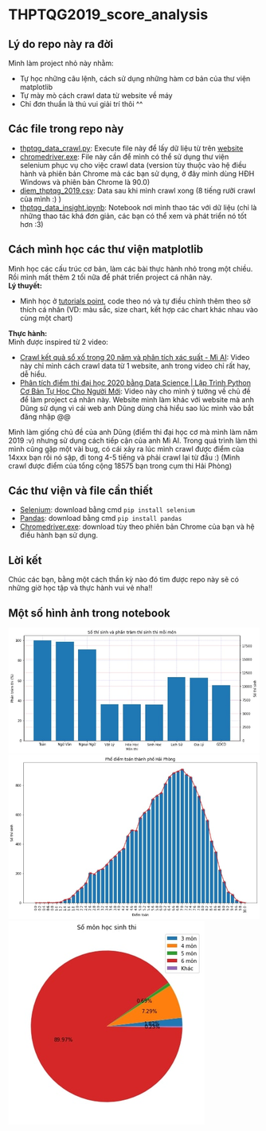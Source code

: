 # THPTQG2019_score_analysis
## Lý do repo này ra đời
Mình làm project nhỏ này nhằm:
- Tự học những câu lệnh, cách sử dụng những hàm cơ bản của thư viện matplotlib
- Tự mày mò cách crawl data từ website về máy
- Chỉ đơn thuần là thú vui giải trí thôi ^^  

## Các file trong repo này
- [thptqg_data_crawl.py](https://github.com/thanhtvt/THPTQG2019_score_analysis/blob/main/thptqg_data_crawl.py): Execute file này để lấy dữ liệu từ trên [website](https://diemthi.vnanet.vn/diem-thi/2019)  
- [chromedriver.exe](https://github.com/thanhtvt/THPTQG2019_score_analysis/blob/main/chromedriver.exe): File này cần để mình có thể sử dụng thư viện selenium phục vụ cho việc crawl data (version tùy thuộc vào hệ điều hành và phiên bản Chrome mà các bạn sử dụng, ở đây mình dùng HĐH Windows và phiên bản Chrome là 90.0)
- [diem_thptqg_2019.csv](https://github.com/thanhtvt/THPTQG2019_score_analysis/blob/main/diem_thptqg_2019.csv): Data sau khi mình crawl xong (8 tiếng rưỡi crawl của mình :) )
- [thptqg_data_insight.ipynb](https://github.com/thanhtvt/THPTQG2019_score_analysis/blob/main/thptqg_data_insight.ipynb): Notebook nơi mình thao tác với dữ liệu (chỉ là những thao tác khá đơn giản, các bạn có thể xem và phát triển nó tốt hơn :3)

## Cách mình học các thư viện matplotlib
Mình học các cấu trúc cơ bản, làm các bài thực hành nhỏ trong một chiều. Rồi mình mất thêm 2 tối nữa để phát triển project cá nhân này.  
**Lý thuyết:**
- Mình học ở [tutorials point](https://www.tutorialspoint.com/matplotlib/index.htm), code theo nó và tự điều chỉnh thêm theo sở thích cá nhân (VD: màu sắc, size chart, kết hợp các chart khác nhau vào cùng một chart)  
  
**Thực hành:**  
Mình được inspired từ 2 video:  
- [Crawl kết quả sổ xố trong 20 năm và phân tích xác suất - Mì AI](https://www.youtube.com/watch?v=mJec74L0R7Y): Video này chỉ mình cách crawl data từ 1 website, anh trong video chỉ rất hay, dễ hiểu.  
- [Phân tích điểm thi đại học 2020 bằng Data Science | Lập Trình Python Cơ Bản Tự Học Cho Người Mới](https://www.youtube.com/watch?v=hkF_oIm3lU4): Video này cho mình ý tưởng về chủ đề để làm project cá nhân này. Website mình làm khác với website mà anh Dũng sử dụng vì cái web anh Dũng dùng chả hiểu sao lúc mình vào bắt đăng nhập @@  

Mình làm giống chủ đề của anh Dũng (điểm thi đại học cơ mà mình làm năm 2019 :v) nhưng sử dụng cách tiếp cận của anh Mì AI. Trong quá trình làm thì mình cũng gặp một vài bug, có cái xảy ra lúc mình crawl được điểm của 14xxx bạn rồi nó sập, đi tong 4-5 tiếng và phải crawl lại từ đầu :) (Mình crawl được điểm của tổng cộng 18575 bạn trong cụm thi Hải Phòng)  

## Các thư viện và file cần thiết
- [Selenium](https://selenium-python.readthedocs.io/): download bằng cmd `pip install selenium`
- [Pandas](https://pandas.pydata.org/pandas-docs/stable/index.html): download bằng cmd `pip install pandas`  
- [Chromedriver.exe](https://chromedriver.chromium.org/downloads): download tùy theo phiên bản Chrome của bạn và hệ điều hành bạn sử dụng.

## Lời kết  
Chúc các bạn, bằng một cách thần kỳ nào đó tìm được repo này sẽ có những giờ học tập và thực hành vui vẻ nha!! 

## Một số hình ảnh trong notebook
![Số thí sinh và phần trăm thí sinh thi mỗi môn](https://github.com/thanhtvt/THPTQG2019_score_analysis/blob/main/image/bar1.jpg)  
![Phổ điểm toán cụm thi Hải Phòng](https://github.com/thanhtvt/THPTQG2019_score_analysis/blob/main/image/bar2.jpg)  
![Số môn học sinh thi](https://github.com/thanhtvt/THPTQG2019_score_analysis/blob/main/image/pie.jpg)
